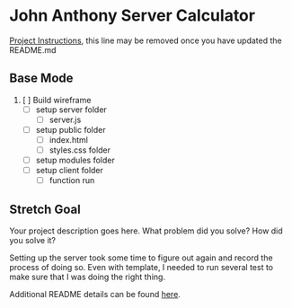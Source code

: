 # John Anthony Server Calculator

[Project Instructions](./INSTRUCTIONS.md), this line may be removed once you have updated the README.md

## Base Mode

1. [ ] Build wireframe
   - [ ] setup server folder
     - [ ] server.js
   - [ ] setup public folder
     - [ ] index.html
     - [ ] styles.css folder
   - [ ] setup modules folder
   - [ ] setup client folder
     - [ ] function run

## Stretch Goal

Your project description goes here. What problem did you solve? How did you solve it?

Setting up the server took some time to figure out again and record the process of doing so. Even with template, I needed to run several test to make sure that I was doing the right thing.

Additional README details can be found [here](https://github.com/PrimeAcademy/readme-template/blob/master/README.md).
